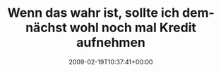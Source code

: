---
retweeted: false
source: <a href="http://twitter.com" rel="nofollow">Twitter Web Client</a>
entities:
  hashtags: []
  symbols: []
  user_mentions: []
  urls: []
display_text_range:
- '0'
- '118'
favorite_count: '0'
id_str: '1226211713'
truncated: false
retweet_count: '0'
id: '1226211713'
created_at: Thu Feb 19 10:37:41 +0000 2009
favorited: false
full_text: 'Wenn das wahr ist, sollte ich demnächst wohl noch mal Kredit aufnehmen
  und Auto kaufen gehn: http://tinyurl.com/b4mp68'
lang: de
tags:
- pesos/twitter
date: '2009-02-19T10:37:41+00:00'
src: https://twitter.com/bascht/status/1226211713
original_url: https://twitter.com/bascht/status/1226211713
type: twitter_tweet
text: 'Wenn das wahr ist, sollte ich demnächst wohl noch mal Kredit aufnehmen und
  Auto kaufen gehn: http://tinyurl.com/b4mp68'
title: 'Wenn das wahr ist, sollte ich demnächst wohl noch mal Kredit aufnehmen '

---
